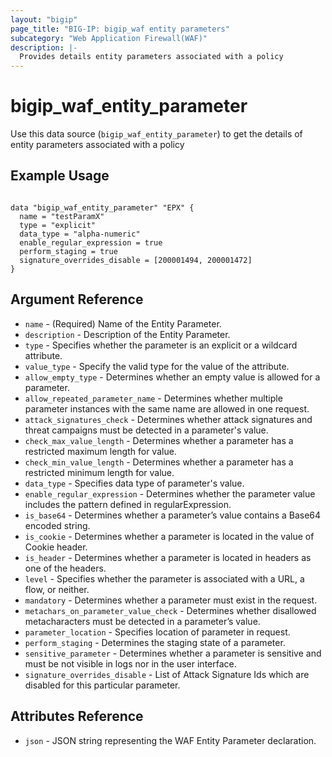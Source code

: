 ```yaml
---
layout: "bigip"
page_title: "BIG-IP: bigip_waf entity parameters"
subcategory: "Web Application Firewall(WAF)"
description: |-
  Provides details entity parameters associated with a policy
---
```


# bigip\_waf\_entity_parameter

Use this data source (`bigip_waf_entity_parameter`) to get the details of entity parameters associated with a policy
 
 
## Example Usage

```hcl

data "bigip_waf_entity_parameter" "EPX" {
  name = "testParamX"
  type = "explicit"
  data_type = "alpha-numeric"
  enable_regular_expression = true
  perform_staging = true
  signature_overrides_disable = [200001494, 200001472]
}

```      

## Argument Reference

* `name` - (Required) Name of the Entity Parameter.
* `description` - Description of the Entity Parameter.
* `type` - Specifies whether the parameter is an explicit or a wildcard attribute.
* `value_type` - Specify the valid type for the value of the attribute.
* `allow_empty_type` - Determines whether an empty value is allowed for a parameter.
* `allow_repeated_parameter_name` - Determines whether multiple parameter instances with the same name are allowed in one request.
* `attack_signatures_check` - Determines whether attack signatures and threat campaigns must be detected in a parameter's value.
* `check_max_value_length` - Determines whether a parameter has a restricted maximum length for value.
* `check_min_value_length` - Determines whether a parameter has a restricted minimum length for value.
* `data_type` - Specifies data type of parameter's value.
* `enable_regular_expression` - Determines whether the parameter value includes the pattern defined in regularExpression.
* `is_base64` - Determines whether a parameter’s value contains a Base64 encoded string.
* `is_cookie` - Determines whether a parameter is located in the value of Cookie header.
* `is_header` - Determines whether a parameter is located in headers as one of the headers.
* `level` - Specifies whether the parameter is associated with a URL, a flow, or neither.
* `mandatory` - Determines whether a parameter must exist in the request.
* `metachars_on_parameter_value_check` - Determines whether disallowed metacharacters must be detected in a parameter’s value.
* `parameter_location` - Specifies location of parameter in request.
* `perform_staging` - Determines the staging state of a parameter.
* `sensitive_parameter` - Determines whether a parameter is sensitive and must be not visible in logs nor in the user interface.
* `signature_overrides_disable` - List of Attack Signature Ids which are disabled for this particular parameter.


## Attributes Reference

* `json` - JSON string representing the WAF Entity Parameter declaration.

